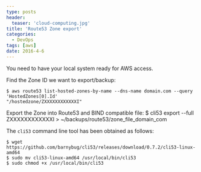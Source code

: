 ```yaml
---
type: posts
header:
  teaser: 'cloud-computing.jpg'
title: 'Route53 Zone export'
categories: 
  - DevOps
tags: [aws]
date: 2016-4-6
---
```


You need to have your local system ready for AWS access.

Find the Zone ID we want to export/backup:

```
$ aws route53 list-hosted-zones-by-name --dns-name domain.com --query 'HostedZones[0].Id'
"/hostedzone/ZXXXXXXXXXXXXI"
```

Export the Zone into Route53 and BIND compatible file:
$ cli53 export --full ZXXXXXXXXXXXXI > ~/backups/route53/zone_file_domain_com

The `cli53` command line tool has been obtained as follows:

```
$ wget https://github.com/barnybug/cli53/releases/download/0.7.2/cli53-linux-amd64
$ sudo mv cli53-linux-amd64 /usr/local/bin/cli53
$ sudo chmod +x /usr/local/bin/cli53
```